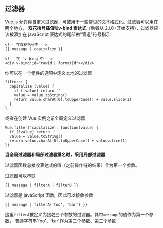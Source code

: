 ## 过滤器

Vue.js 允许你自定义过滤器，可被用于一些常见的文本格式化。过滤器可以用在两个地方，
**双花括号插值**和**v-bind 表达式**（后者从 2.1.0+开始支持），过滤器应该被添加在
javaScript 表达式的尾部由"管道"符号指示

```
<!-- 在双花括号中 -->
{{ message | capitalize }}

<!-- 在 `v-bing`中 -->
<div v-bind:id="rawId | formatId"></div>
```

你可以在一个组件的选项中定义本地的过滤器

```
filters: {
  capitalize (value) {
    if (!value) return ''
    value = value.toString()
    return value.charAt(0).toUpperCase() + value.slice(1)
  }
}
```

或者在创建 Vue 实例之前全局定义过滤器

```
Vue.filter('capitalize', function(value) {
  if (!value) return ''
  value = value.toString()
  return value.charAt(0).toUpperCase() + value.slice(1)
})
```

**当全局过滤器和局部过滤器重名时，采用局部过滤器**

过滤器函数总接收表达式的值（之前操作链的结果）作为第一个参数。

过滤器可以串联

```
{{ message | filterA | filterB }}
```

过滤器是 javaScript 函数，因此可以接收参数

```
{{ message | filterA('foo', 'bar') }}
```

这里`filterA`被定义为接收三个参数的过滤器。其中`message`的值作为第一个参数，
普通字符串'foo'、'bar'作为第二个参数、第三个参数

